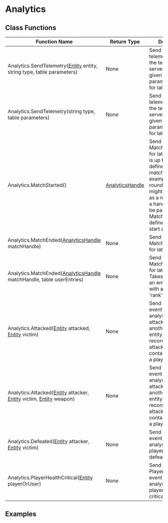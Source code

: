 # Analytics

## Class Functions

| Function Name | Return Type | Description | Tag |
| ------------- | ----------- | ----------- | --- |
| Analytics.SendTelemetry([Entity](entity) entity, string type, table parameters) | None | Send an type of telemetry event to the telemetry server with the given entity and parametersTable for later analysis | None |
| Analytics.SendTelemetry(string type, table parameters) | None | Send an type of telemetry event to the telemetry server with the given parametersTable for later analysis | None |
| Analytics.MatchStarted() | [AnalyticsHandle](analytics_handle) | Send a MatchStarted event for later analysis. It is up to the game to define what a match is, for example a single round of a game might be defined as a match. Returns a handle that can be passed to MatchEnded to define the match start and end | None |
| Analytics.MatchEnded([AnalyticsHandle](analytics_handle) matchHandle) | None | Send a MatchEnded event for later analysis | None |
| Analytics.MatchEnded([AnalyticsHandle](analytics_handle) matchHandle, table userEntries) | None | Send a MatchEnded event for later analysis. Takes a table with an entry per user with a 'user' and 'rank' value | None |
| Analytics.Attacked([Entity](entity) attacked, [Entity](entity) victim) | None | Send an Attacked event for later analysis. When an attack entity attack another victim entity. Should be recorded when an attack makes contact or impacts a player or entity | None |
| Analytics.Attacked([Entity](entity) attacker, [Entity](entity) victim, [Entity](entity) weapon) | None | Send an Attacked event for later analysis. When an attack entity attack another victim entity. Should be recorded when an attack makes contact or impacts a player or entity | None |
| Analytics.Defeated([Entity](entity) attacker, [Entity](entity) victim) | None | Send a Defeated event for later analysis. When a player or entity is defeated | None |
| Analytics.PlayerHealthCritical([Entity](entity) playerOrUser) | None | Send a PlayerHealthCritical event for later analysis. When a players health is critically low | None |

## Examples